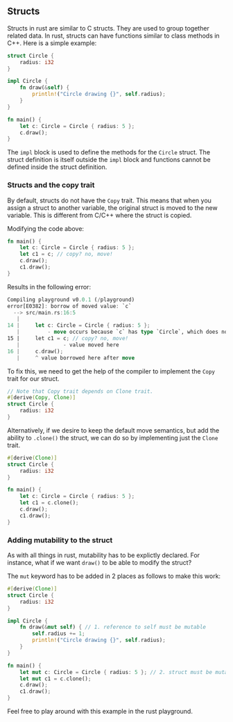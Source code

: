 ## Structs

Structs in rust are similar to C structs. They are used to group together
related data. In rust, structs can have functions similar to class methods
in C++. Here is a simple example:

```rust
struct Circle {
    radius: i32
}

impl Circle {
    fn draw(&self) {
        println!("Circle drawing {}", self.radius);
    }
}

fn main() {
    let c: Circle = Circle { radius: 5 };
    c.draw();
}
```

The `impl` block is used to define the methods for the `Circle` struct.
The struct definition is itself outside the `impl` block and functions
cannot be defined inside the struct definition.

### Structs and the copy trait

By default, structs do not have the `Copy` trait. This means that when
you assign a struct to another variable, the original struct is moved
to the new variable. This is different from C/C++ where the struct is
copied.

Modifying the code above:

```rust
fn main() {
    let c: Circle = Circle { radius: 5 };
    let c1 = c; // copy? no, move!
    c.draw();
    c1.draw();
}
```
Results in the following error:

```rust
Compiling playground v0.0.1 (/playground)
error[E0382]: borrow of moved value: `c`
  --> src/main.rs:16:5
   |
14 |     let c: Circle = Circle { radius: 5 };
   |         - move occurs because `c` has type `Circle`, which does not implement the `Copy` trait
15 |     let c1 = c; // copy? no, move!
   |              - value moved here
16 |     c.draw();
   |     ^ value borrowed here after move
```

To fix this, we need to get the help of the compiler to implement the `Copy` trait for our struct.

```rust
// Note that Copy trait depends on Clone trait.
#[derive(Copy, Clone)]
struct Circle {
    radius: i32
}
```

Alternatively, if we desire to keep the default move semantics, but add
the ability to `.clone()` the struct, we can do so by implementing just the
`Clone` trait.

```rust
#[derive(Clone)]
struct Circle {
    radius: i32
}

fn main() {
    let c: Circle = Circle { radius: 5 };
    let c1 = c.clone();
    c.draw();
    c1.draw();
}
```

### Adding mutability to the struct

As with all things in rust, mutability has to be explictly declared.
For instance, what if we want `draw()` to be able to modify the struct?

The `mut` keyword has to be added in 2 places as follows to make this work:

```rust
#[derive(Clone)]
struct Circle {
    radius: i32
}

impl Circle {
    fn draw(&mut self) { // 1. reference to self must be mutable
        self.radius += 1;
        println!("Circle drawing {}", self.radius);
    }
}

fn main() {
    let mut c: Circle = Circle { radius: 5 }; // 2. struct must be mutable
    let mut c1 = c.clone();
    c.draw();
    c1.draw();
}
```

Feel free to play around with this example in the rust playground.